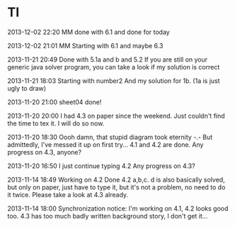 TI
==
2013-12-02 22:20 MM
done with 6.1 and done for today

2013-12-02 21:01 MM
  Starting with 6.1 and maybe 6.3

2013-11-21 20:49
  Done with 5.1a and b and 5.2
  If you are still on your generic java solver program, you can take a look
  if my solution is correct

2013-11-21 18:03
  Starting with number2
  And my solution for 1b. (1a is just ugly to draw)

2013-11-20 21:00
  sheet04 done!

2013-11-20 20:00 
  I had 4.3 on paper since the weekend. Just couldn't find the
  time to tex it. I will do so now.

2013-11-20 18:30
  Oooh damn, that stupid diagram took eternity -.-
  But admittedly, I've messed it up on first try...
  4.1 and 4.2 are done.
  Any progress on 4.3, anyone?

2013-11-20 16:50
  I just continue typing 4.2 
  Any progress on 4.3?

2013-11-14 18:49
  Working on 4.2 Done 4.2 a,b,c. d is also basically solved, but only on paper, 
  just have to type it, but it's not a problem, no need to do it twice. Please
  take a look at 4.3 already.

2013-11-14 18:00 
  Synchronization notice: I'm working on 4.1, 4.2 looks good too.
  4.3 has too much badly written background story, I don't get it...
